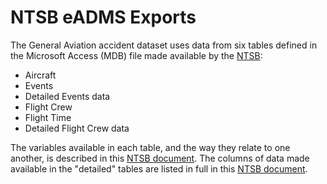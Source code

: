 # NTSB eADMS Exports
The General Aviation accident dataset uses data from six tables defined in the Microsoft Access (MDB) file made available by the [NTSB](https://app.ntsb.gov/avdata/):

* Aircraft
* Events
* Detailed Events data
* Flight Crew
* Flight Time
* Detailed Flight Crew data

The variables available in each table, and the way they relate to one another, is described in this [NTSB document](https://app.ntsb.gov/avdata/eadmspub.pdf). The columns of data made available in the "detailed" tables are listed in full in this [NTSB document](https://app.ntsb.gov/avdata/Mult_Response.pdf).